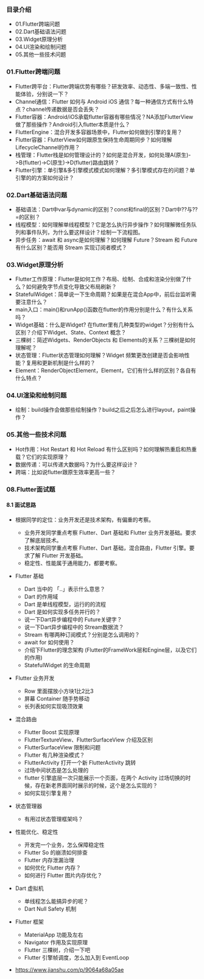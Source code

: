 ### 目录介绍
- 01.Flutter跨端问题
- 02.Dart基础语法问题
- 03.Widget原理分析
- 04.UI渲染和绘制问题
- 05.其他一些技术问题





### 01.Flutter跨端问题
- Flutter跨平台：Flutter跨端优势有哪些？研发效率、动态性、多端一致性、性能体验，分别说一下？
- Channel通信：Flutter 如何与 Android iOS 通信？每一种通信方式有什么特点？channel传递数据是否会丢失？
- Flutter容器：Android/iOS承载flutter容器有哪些情况？NA添加FlutterView做了那些操作？Android引入flutter本质是什么？
- FlutterEngine：混合开发多容器场景中，Flutter如何做到引擎的复用？
- Flutter容器：FlutterView如何跟原生保持生命周期同步？如何理解LifecycleChannel的作用？
- 栈管理：Flutter栈是如何管理设计的？如何是混合开发，如何处理A(原生)->B(flutter)->C(原生)->D(flutter)路由跳转？
- Flutter引擎：单引擎&多引擎模式模式如何理解？多引擎模式存在的问题？单引擎的的方案如何设计？



### 02.Dart基础语法问题
- 基础语法：Dart中var与dynamic的区别？const和final的区别？Dart中??与??=的区别？
- 线程模型：如何理解单线程模型？它是怎么执行异步操作？如何理解微任务队列和事件队列，为什么要这样设计？绘制一下流程图。
- 异步任务：await 和 async是如何理解？如何理解 Future？Stream 和 Future 有什么区别？能否用 Stream 实现订阅者模式？



### 03.Widget原理分析
- Flutter工作原理：Flutter是如何工作？布局、绘制、合成和渲染分别做了什么？如何避免字节点变化导致父布局刷新？
- StatefulWidget：简单说一下生命周期？如果是在混合App中，前后台监听需要注意什么？
- main入口：main()和runApp()函数在flutter的作用分别是什么？有什么关系吗？
- Widget基础：什么是Widget? 在flutter里有几种类型的widget？分别有什么区别？介绍下Widget、State、Context 概念？
- 三棵树：简述Widgets、RenderObjects 和 Elements的关系？三棵树是如何理解呢？
- 状态管理：Flutter状态管理如何理解？Widget 频繁更改创建是否会影响性能？复用和更新机制是什么样的？
- Element：RenderObjectElement，Element，它们有什么样的区别？各自有什么特点？




### 04.UI渲染和绘制问题
- 绘制：build操作会做那些绘制操作？build之后之后怎么进行layout，paint操作？



### 05.其他一些技术问题
- Hot作用：Hot Restart 和 Hot Reload 有什么区别吗？如何理解热重启和热重载？它们的实现原理？
- 数据传递：可以传递大数据吗？为什么要这样设计？
- 跨端：比如说flutter跟原生效率更高一些？



### 08.Flutter面试题
#### 8.1 面试思路
- 根据同学的定位：业务开发还是技术架构，有偏重的考察。
    - 业务开发同学重点考察 Flutter、Dart 基础和 Flutter 业务开发基础。要求了解底层技术。
    - 技术架构同学重点考察 Flutter、Dart 基础，混合路由，Flutter 引擎。要求了解 Flutter 开发基础。
    - 稳定性、性能属于通用能力，都要考察。
- Flutter 基础
    - Dart 当中的 「..」表示什么意思？
    - Dart 的作用域
    - Dart 是单线程模型，运行的的流程
    - Dart 是如何实现多任务并行的？
    - 说一下Dart异步编程中的 Future关键字？
    - 说一下Dart异步编程中的 Stream数据流？
    - Stream 有哪两种订阅模式？分别是怎么调用的？
    - await for 如何使用？
    - 介绍下Flutter的理念架构 (Flutter的FrameWork层和Engine层，以及它们的作用)
    - StatefulWidget 的生命周期
- Flutter 业务开发
    - Row 里面摆放小方块1比2比3
    - 屏幕 Container 随手势移动
    - 长列表如何实现吸顶效果
- 混合路由
    - Flutter Boost 实现原理
    - FlutterTextureView、FlutterSurfaceView 介绍及区别
    - FlutterSurfaceView 限制和问题
    - Flutter 有几种渲染模式？
    - FlutterActivity 打开一个新 FlutterActivity 跳转
    - 过场中间状态是怎么处理的
    - flutter 引擎底层一次只能展示一个页面，在两个 Activity 过场切换的时候，存在新老界面同时展示的时候，这个是怎么实现的？
    - 如何实现引擎复用？
- 状态管理器
    - 有用过状态管理框架吗？
- 性能优化、稳定性
    - 开发完一个业务，怎么保障稳定性
    - Flutter So 的崩溃如何排查
    - Flutter 内存泄漏治理
    - 如何优化 Flutter 内存？
    - 如何进行 Flutter 图片内存优化？
- Dart 虚拟机
    - 单线程怎么能搞异步的呢？
    - Dart Null Safety 机制
- Flutter 框架
    - MaterialApp 功能及左右
    - Navigator 作用及实现原理 
    - Flutter 三棵树，介绍一下吧
    - Flutter 引擎帧调度，怎么加入到 EventLoop


- https://www.jianshu.com/p/9064a68a05ae











